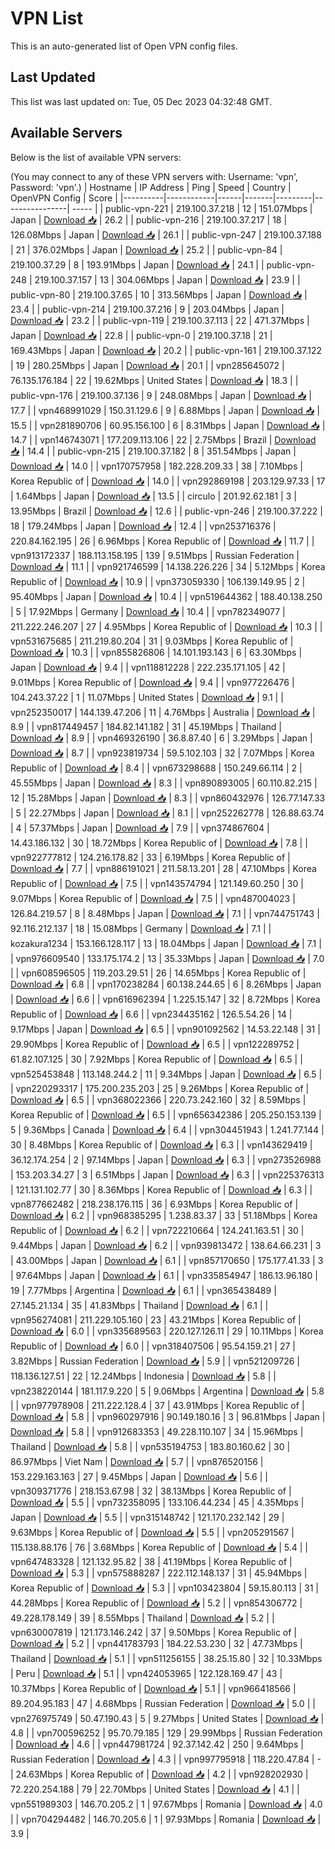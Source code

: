 # VPN List

This is an auto-generated list of Open VPN config files.

## Last Updated

This list was last updated on: Tue, 05 Dec 2023 04:32:48 GMT.

## Available Servers

Below is the list of available VPN servers:

(You may connect to any of these VPN servers with: Username: 'vpn', Password: 'vpn'.)
| Hostname | IP Address | Ping | Speed | Country | OpenVPN Config | Score |
|----------|------------|------|-------|---------|----------------| ----- |
| public-vpn-221 | 219.100.37.218 | 12 | 151.07Mbps | Japan | [Download 📥](./configs/server_0_JP.ovpn) | 26.2 |
| public-vpn-216 | 219.100.37.217 | 18 | 126.08Mbps | Japan | [Download 📥](./configs/server_1_JP.ovpn) | 26.1 |
| public-vpn-247 | 219.100.37.188 | 21 | 376.02Mbps | Japan | [Download 📥](./configs/server_2_JP.ovpn) | 25.2 |
| public-vpn-84 | 219.100.37.29 | 8 | 193.91Mbps | Japan | [Download 📥](./configs/server_3_JP.ovpn) | 24.1 |
| public-vpn-248 | 219.100.37.157 | 13 | 304.06Mbps | Japan | [Download 📥](./configs/server_4_JP.ovpn) | 23.9 |
| public-vpn-80 | 219.100.37.65 | 10 | 313.56Mbps | Japan | [Download 📥](./configs/server_5_JP.ovpn) | 23.4 |
| public-vpn-214 | 219.100.37.216 | 9 | 203.04Mbps | Japan | [Download 📥](./configs/server_6_JP.ovpn) | 23.2 |
| public-vpn-119 | 219.100.37.113 | 22 | 471.37Mbps | Japan | [Download 📥](./configs/server_7_JP.ovpn) | 22.8 |
| public-vpn-0 | 219.100.37.18 | 21 | 169.43Mbps | Japan | [Download 📥](./configs/server_8_JP.ovpn) | 20.2 |
| public-vpn-161 | 219.100.37.122 | 19 | 280.25Mbps | Japan | [Download 📥](./configs/server_9_JP.ovpn) | 20.1 |
| vpn285645072 | 76.135.176.184 | 22 | 19.62Mbps | United States | [Download 📥](./configs/server_10_US.ovpn) | 18.3 |
| public-vpn-176 | 219.100.37.136 | 9 | 248.08Mbps | Japan | [Download 📥](./configs/server_11_JP.ovpn) | 17.7 |
| vpn468991029 | 150.31.129.6 | 9 | 6.88Mbps | Japan | [Download 📥](./configs/server_12_JP.ovpn) | 15.5 |
| vpn281890706 | 60.95.156.100 | 6 | 8.31Mbps | Japan | [Download 📥](./configs/server_13_JP.ovpn) | 14.7 |
| vpn146743071 | 177.209.113.106 | 22 | 2.75Mbps | Brazil | [Download 📥](./configs/server_14_BR.ovpn) | 14.4 |
| public-vpn-215 | 219.100.37.182 | 8 | 351.54Mbps | Japan | [Download 📥](./configs/server_15_JP.ovpn) | 14.0 |
| vpn170757958 | 182.228.209.33 | 38 | 7.10Mbps | Korea Republic of | [Download 📥](./configs/server_16_KR.ovpn) | 14.0 |
| vpn292869198 | 203.129.97.33 | 17 | 1.64Mbps | Japan | [Download 📥](./configs/server_17_JP.ovpn) | 13.5 |
| circulo | 201.92.62.181 | 3 | 13.95Mbps | Brazil | [Download 📥](./configs/server_18_BR.ovpn) | 12.6 |
| public-vpn-246 | 219.100.37.222 | 18 | 179.24Mbps | Japan | [Download 📥](./configs/server_19_JP.ovpn) | 12.4 |
| vpn253716376 | 220.84.162.195 | 26 | 6.96Mbps | Korea Republic of | [Download 📥](./configs/server_20_KR.ovpn) | 11.7 |
| vpn913172337 | 188.113.158.195 | 139 | 9.51Mbps | Russian Federation | [Download 📥](./configs/server_21_RU.ovpn) | 11.1 |
| vpn921746599 | 14.138.226.226 | 34 | 5.12Mbps | Korea Republic of | [Download 📥](./configs/server_22_KR.ovpn) | 10.9 |
| vpn373059330 | 106.139.149.95 | 2 | 95.40Mbps | Japan | [Download 📥](./configs/server_23_JP.ovpn) | 10.4 |
| vpn519644362 | 188.40.138.250 | 5 | 17.92Mbps | Germany | [Download 📥](./configs/server_24_DE.ovpn) | 10.4 |
| vpn782349077 | 211.222.246.207 | 27 | 4.95Mbps | Korea Republic of | [Download 📥](./configs/server_25_KR.ovpn) | 10.3 |
| vpn531675685 | 211.219.80.204 | 31 | 9.03Mbps | Korea Republic of | [Download 📥](./configs/server_26_KR.ovpn) | 10.3 |
| vpn855826806 | 14.101.193.143 | 6 | 63.30Mbps | Japan | [Download 📥](./configs/server_27_JP.ovpn) | 9.4 |
| vpn118812228 | 222.235.171.105 | 42 | 9.01Mbps | Korea Republic of | [Download 📥](./configs/server_28_KR.ovpn) | 9.4 |
| vpn977226476 | 104.243.37.22 | 1 | 11.07Mbps | United States | [Download 📥](./configs/server_29_US.ovpn) | 9.1 |
| vpn252350017 | 144.139.47.206 | 11 | 4.76Mbps | Australia | [Download 📥](./configs/server_30_AU.ovpn) | 8.9 |
| vpn817449457 | 184.82.141.182 | 31 | 45.19Mbps | Thailand | [Download 📥](./configs/server_31_TH.ovpn) | 8.9 |
| vpn469326190 | 36.8.87.40 | 6 | 3.29Mbps | Japan | [Download 📥](./configs/server_32_JP.ovpn) | 8.7 |
| vpn923819734 | 59.5.102.103 | 32 | 7.07Mbps | Korea Republic of | [Download 📥](./configs/server_33_KR.ovpn) | 8.4 |
| vpn673298688 | 150.249.66.114 | 2 | 45.55Mbps | Japan | [Download 📥](./configs/server_34_JP.ovpn) | 8.3 |
| vpn890893005 | 60.110.82.215 | 12 | 15.28Mbps | Japan | [Download 📥](./configs/server_35_JP.ovpn) | 8.3 |
| vpn860432976 | 126.77.147.33 | 5 | 22.27Mbps | Japan | [Download 📥](./configs/server_36_JP.ovpn) | 8.1 |
| vpn252262778 | 126.88.63.74 | 4 | 57.37Mbps | Japan | [Download 📥](./configs/server_37_JP.ovpn) | 7.9 |
| vpn374867604 | 14.43.186.132 | 30 | 18.72Mbps | Korea Republic of | [Download 📥](./configs/server_38_KR.ovpn) | 7.8 |
| vpn922777812 | 124.216.178.82 | 33 | 6.19Mbps | Korea Republic of | [Download 📥](./configs/server_39_KR.ovpn) | 7.7 |
| vpn886191021 | 211.58.13.201 | 28 | 47.10Mbps | Korea Republic of | [Download 📥](./configs/server_40_KR.ovpn) | 7.5 |
| vpn143574794 | 121.149.60.250 | 30 | 9.07Mbps | Korea Republic of | [Download 📥](./configs/server_41_KR.ovpn) | 7.5 |
| vpn487004023 | 126.84.219.57 | 8 | 8.48Mbps | Japan | [Download 📥](./configs/server_42_JP.ovpn) | 7.1 |
| vpn744751743 | 92.116.212.137 | 18 | 15.08Mbps | Germany | [Download 📥](./configs/server_43_DE.ovpn) | 7.1 |
| kozakura1234 | 153.166.128.117 | 13 | 18.04Mbps | Japan | [Download 📥](./configs/server_44_JP.ovpn) | 7.1 |
| vpn976609540 | 133.175.174.2 | 13 | 35.33Mbps | Japan | [Download 📥](./configs/server_45_JP.ovpn) | 7.0 |
| vpn608596505 | 119.203.29.51 | 26 | 14.65Mbps | Korea Republic of | [Download 📥](./configs/server_46_KR.ovpn) | 6.8 |
| vpn170238284 | 60.138.244.65 | 6 | 8.26Mbps | Japan | [Download 📥](./configs/server_47_JP.ovpn) | 6.6 |
| vpn616962394 | 1.225.15.147 | 32 | 8.72Mbps | Korea Republic of | [Download 📥](./configs/server_48_KR.ovpn) | 6.6 |
| vpn234435162 | 126.5.54.26 | 14 | 9.17Mbps | Japan | [Download 📥](./configs/server_49_JP.ovpn) | 6.5 |
| vpn901092562 | 14.53.22.148 | 31 | 29.90Mbps | Korea Republic of | [Download 📥](./configs/server_50_KR.ovpn) | 6.5 |
| vpn122289752 | 61.82.107.125 | 30 | 7.92Mbps | Korea Republic of | [Download 📥](./configs/server_51_KR.ovpn) | 6.5 |
| vpn525453848 | 113.148.244.2 | 11 | 9.34Mbps | Japan | [Download 📥](./configs/server_52_JP.ovpn) | 6.5 |
| vpn220293317 | 175.200.235.203 | 25 | 9.26Mbps | Korea Republic of | [Download 📥](./configs/server_53_KR.ovpn) | 6.5 |
| vpn368022366 | 220.73.242.160 | 32 | 8.59Mbps | Korea Republic of | [Download 📥](./configs/server_54_KR.ovpn) | 6.5 |
| vpn656342386 | 205.250.153.139 | 5 | 9.36Mbps | Canada | [Download 📥](./configs/server_55_CA.ovpn) | 6.4 |
| vpn304451943 | 1.241.77.144 | 30 | 8.48Mbps | Korea Republic of | [Download 📥](./configs/server_56_KR.ovpn) | 6.3 |
| vpn143629419 | 36.12.174.254 | 2 | 97.14Mbps | Japan | [Download 📥](./configs/server_57_JP.ovpn) | 6.3 |
| vpn273526988 | 153.203.34.27 | 3 | 6.51Mbps | Japan | [Download 📥](./configs/server_58_JP.ovpn) | 6.3 |
| vpn225376313 | 121.131.102.77 | 30 | 8.36Mbps | Korea Republic of | [Download 📥](./configs/server_59_KR.ovpn) | 6.3 |
| vpn877662482 | 218.238.176.115 | 36 | 6.93Mbps | Korea Republic of | [Download 📥](./configs/server_60_KR.ovpn) | 6.2 |
| vpn968385295 | 1.238.83.37 | 33 | 51.18Mbps | Korea Republic of | [Download 📥](./configs/server_61_KR.ovpn) | 6.2 |
| vpn722210664 | 124.241.163.51 | 30 | 9.44Mbps | Japan | [Download 📥](./configs/server_62_JP.ovpn) | 6.2 |
| vpn939813472 | 138.64.66.231 | 3 | 43.00Mbps | Japan | [Download 📥](./configs/server_63_JP.ovpn) | 6.1 |
| vpn857170650 | 175.177.41.33 | 3 | 97.64Mbps | Japan | [Download 📥](./configs/server_64_JP.ovpn) | 6.1 |
| vpn335854947 | 186.13.96.180 | 19 | 7.77Mbps | Argentina | [Download 📥](./configs/server_65_AR.ovpn) | 6.1 |
| vpn365438489 | 27.145.21.134 | 35 | 41.83Mbps | Thailand | [Download 📥](./configs/server_66_TH.ovpn) | 6.1 |
| vpn956274081 | 211.229.105.160 | 23 | 43.21Mbps | Korea Republic of | [Download 📥](./configs/server_67_KR.ovpn) | 6.0 |
| vpn335689563 | 220.127.126.11 | 29 | 10.11Mbps | Korea Republic of | [Download 📥](./configs/server_68_KR.ovpn) | 6.0 |
| vpn318407506 | 95.54.159.21 | 27 | 3.82Mbps | Russian Federation | [Download 📥](./configs/server_69_RU.ovpn) | 5.9 |
| vpn521209726 | 118.136.127.51 | 22 | 12.24Mbps | Indonesia | [Download 📥](./configs/server_70_ID.ovpn) | 5.8 |
| vpn238220144 | 181.117.9.220 | 5 | 9.06Mbps | Argentina | [Download 📥](./configs/server_71_AR.ovpn) | 5.8 |
| vpn977978908 | 211.222.128.4 | 37 | 43.91Mbps | Korea Republic of | [Download 📥](./configs/server_72_KR.ovpn) | 5.8 |
| vpn960297916 | 90.149.180.16 | 3 | 96.81Mbps | Japan | [Download 📥](./configs/server_73_JP.ovpn) | 5.8 |
| vpn912683353 | 49.228.110.107 | 34 | 15.96Mbps | Thailand | [Download 📥](./configs/server_74_TH.ovpn) | 5.8 |
| vpn535194753 | 183.80.160.62 | 30 | 86.97Mbps | Viet Nam | [Download 📥](./configs/server_75_VN.ovpn) | 5.7 |
| vpn876520156 | 153.229.163.163 | 27 | 9.45Mbps | Japan | [Download 📥](./configs/server_76_JP.ovpn) | 5.6 |
| vpn309371776 | 218.153.67.98 | 32 | 38.13Mbps | Korea Republic of | [Download 📥](./configs/server_77_KR.ovpn) | 5.5 |
| vpn732358095 | 133.106.44.234 | 45 | 4.35Mbps | Japan | [Download 📥](./configs/server_78_JP.ovpn) | 5.5 |
| vpn315148742 | 121.170.232.142 | 29 | 9.63Mbps | Korea Republic of | [Download 📥](./configs/server_79_KR.ovpn) | 5.5 |
| vpn205291567 | 115.138.88.176 | 76 | 3.68Mbps | Korea Republic of | [Download 📥](./configs/server_80_KR.ovpn) | 5.4 |
| vpn647483328 | 121.132.95.82 | 38 | 41.19Mbps | Korea Republic of | [Download 📥](./configs/server_81_KR.ovpn) | 5.3 |
| vpn575888287 | 222.112.148.137 | 31 | 45.94Mbps | Korea Republic of | [Download 📥](./configs/server_82_KR.ovpn) | 5.3 |
| vpn103423804 | 59.15.80.113 | 31 | 44.28Mbps | Korea Republic of | [Download 📥](./configs/server_83_KR.ovpn) | 5.2 |
| vpn854306772 | 49.228.178.149 | 39 | 8.55Mbps | Thailand | [Download 📥](./configs/server_84_TH.ovpn) | 5.2 |
| vpn630007819 | 121.173.146.242 | 37 | 9.50Mbps | Korea Republic of | [Download 📥](./configs/server_85_KR.ovpn) | 5.2 |
| vpn441783793 | 184.22.53.230 | 32 | 47.73Mbps | Thailand | [Download 📥](./configs/server_86_TH.ovpn) | 5.1 |
| vpn511256155 | 38.25.15.80 | 32 | 10.33Mbps | Peru | [Download 📥](./configs/server_87_PE.ovpn) | 5.1 |
| vpn424053965 | 122.128.169.47 | 43 | 10.37Mbps | Korea Republic of | [Download 📥](./configs/server_88_KR.ovpn) | 5.1 |
| vpn966418566 | 89.204.95.183 | 47 | 4.68Mbps | Russian Federation | [Download 📥](./configs/server_89_RU.ovpn) | 5.0 |
| vpn276975749 | 50.47.190.43 | 5 | 9.27Mbps | United States | [Download 📥](./configs/server_90_US.ovpn) | 4.8 |
| vpn700596252 | 95.70.79.185 | 129 | 29.99Mbps | Russian Federation | [Download 📥](./configs/server_91_RU.ovpn) | 4.6 |
| vpn447981724 | 92.37.142.42 | 250 | 9.64Mbps | Russian Federation | [Download 📥](./configs/server_92_RU.ovpn) | 4.3 |
| vpn997795918 | 118.220.47.84 | - | 24.63Mbps | Korea Republic of | [Download 📥](./configs/server_93_KR.ovpn) | 4.2 |
| vpn928202930 | 72.220.254.188 | 79 | 22.70Mbps | United States | [Download 📥](./configs/server_94_US.ovpn) | 4.1 |
| vpn551989303 | 146.70.205.2 | 1 | 97.67Mbps | Romania | [Download 📥](./configs/server_95_RO.ovpn) | 4.0 |
| vpn704294482 | 146.70.205.6 | 1 | 97.93Mbps | Romania | [Download 📥](./configs/server_96_RO.ovpn) | 3.9 |
